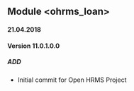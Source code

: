 ## Module <ohrms_loan>

#### 21.04.2018
#### Version 11.0.1.0.0
##### ADD
- Initial commit for Open HRMS Project
